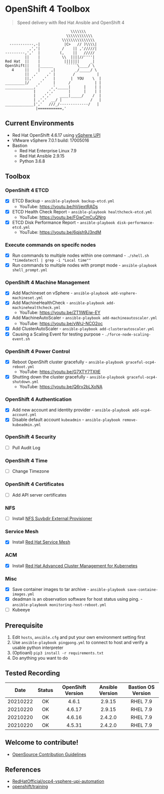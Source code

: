 # OpenShift 4 Toolbox

> Speed delivery with Red Hat Ansible and OpenShift 4

```
                              \\\\\\\
                            \\\\\\\\\\\\
                          \\\\\\\\\\\\\\\
  -----------,-|           |C>   // )\\\\|
           ,','|          /    || ,'/////|
---------,','  |         (,    ||   /////
         ||    |          \\  ||||//''''|
Red Hat  ||    |           |||||||     _|
OpenShift||    |______      `````\____/ \
   4     ||    |     ,|         _/_____/ \
         ||  ,'    ,' |        /          |
         ||,'    ,'   |       |  YOU    \  |
_________|/    ,'     |      /           | |
_____________,'      ,',_____|      |    | |
             |     ,','      |      |    | |
             |   ,','    ____|_____/    /  |
             | ,','  __/ |             /   |
_____________|','   ///_/-------------/   |
              |===========,'
```

## Current Environments
- Red Hat OpenShift 4.6.17 using [vSphere UPI][1]
- VMware vSphere 7.0.1 build: 17005016
- Bastion
    - Red Hat Enterprise Linux 7.9
    - Red Hat Ansible 2.9.15
    - Python 3.6.8

## Toolbox
### OpenShift 4 ETCD
- [x] ETCD Backup - `ansible-playbook backup-etcd.yml`
    - YouTube: https://youtu.be/hVijextRADs
- [x] ETCD Health Check Report - `ansible-playbook healthcheck-etcd.yml`
    - YouTube: https://youtu.be/FGwCmCuQNrg
- [x] ETCD Disk Performance Report - `ansible-playbook disk-performance-etcd.yml`
    - YouTube: https://youtu.be/6qjsh9J3ndM

### Execute commands on specifc nodes
- [x] Run commands to multiple nodes within one command - `./shell.sh "timedatectl | grep -i "Local time""`
- [x] Run commands to multiple nodes with prompt mode - `ansible-playbook shell_prompt.yml`

### OpenShift 4 Machine Management
- [x] Add Machineset on vSphere - `ansible-playbook add-vsphere-machineset.yml`
- [x] Add MachineHealthCheck - `ansible-playbook add-machinehealthcheck.yml`
    - YouTube: https://youtu.be/ZT1IWEiw-EY
- [x] Add MachineAutoScaler - `ansible-playbook add-machineautoscaler.yml`
    - YouTube: https://youtu.be/vWrJ-NCO2oc
- [x] Add ClusterAutoScaler - `ansible-playbook add-clusterautoscaler.yml`
- [x] Causing a Scaling Event for testing purpose - `./force-node-scaling-event.sh`

### OpenShift 4 Power Control
- [x] Reboot OpenShift cluster gracefully - `ansible-playbook graceful-ocp4-reboot.yml`
    - YouTube: https://youtu.be/G7XTY7TXltE
- [x] Shutting down the cluster gracefully - `ansible-playbook graceful-ocp4-shutdown.yml`
    - YouTube: https://youtu.be/Q6rv2bLXoNA

### OpenShift 4 Authentication
- [x] Add new account and identity provider - `ansible-playbook add-ocp4-account.yml`
- [x] Disable default account `kubeadmin` - `ansible-playbook remove-kubeadmin.yml`

### OpenShift 4 Security
- [ ] Pull Audit Log

### OpenShift 4 Time
- [ ] Change Timezone

### OpenShift 4 Certificates
- [ ] Add API server certificates

### NFS
- [ ] Install [NFS Suvbdir External Provisioner][6]

### Service Mesh
- [x] Install [Red Hat Service Mesh][4]

### ACM
- [x] Install [Red Hat Advanced Cluster Management for Kubernetes][5]

### Misc
- [x] Save container images to tar archive - `ansible-playbook save-containe-images.yml`
- [x] deadman is an observation software for host status using ping. - `ansible-playbook monitoring-host-reboot.yml`
- [ ] Kubeeye

## Prerequisite
1. Edit `hosts`, `ansible.cfg` and put your own environment setting first
2. Use `ansible-playbook pingpong.yml` to connect to host and verify a usable python interpreter
3. (Optioanl) `pip3 install -r requirements.txt`
4. Do anything you want to do

## Tested Recording

|   Date   | Status | OpenShift Version | Ansible Version | Bastion OS Version |
|:--------:|:------:|:-----------------:|:---------------:|:------------------:|
| 20210222 |   OK   |       4.6.1       |      2.9.15     |      RHEL 7.9      |
| 20210220 |   OK   |       4.6.17      |      2.9.15     |      RHEL 7.9      |
| 20210220 |   OK   |       4.6.16      |     2.4.2.0     |      RHEL 7.9      |
| 20210220 |   OK   |       4.5.31      |     2.4.2.0     |      RHEL 7.9      |

## Welcome to contribute!

- [OpenSource Contribution Guidelines][3]

## References
- [RedHatOfficial/ocp4-vsphere-upi-automation][1]
- [openshift/training][2]

[1]: https://github.com/RedHatOfficial/ocp4-vsphere-upi-automation
[2]: https://github.com/openshift/training
[3]: https://redhat-cop.github.io/contrib/
[4]: https://github.com/pichuang/redhat-service-mesh-demo
[5]: https://github.com/pichuang/redhat-acm-demo
[6]: https://github.com/kubernetes-sigs/nfs-subdir-external-provisioner